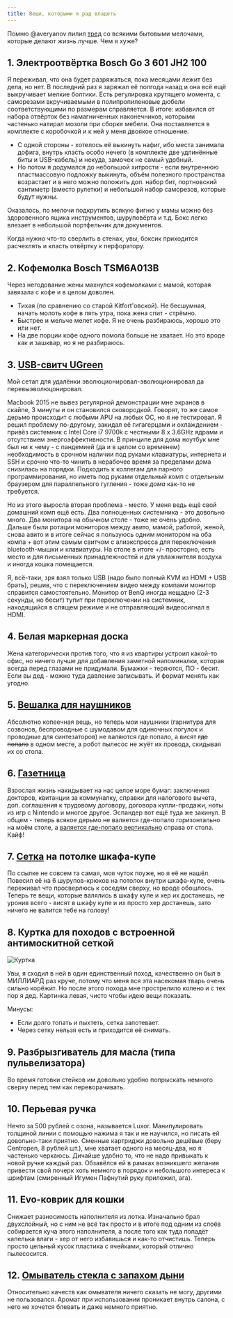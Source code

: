 ```yaml
---
title: Вещи, которыми я рад владеть
---
```


Помню @averyanov пилил [тред](https://twitter.com/averyanov/status/1256630929075900417) со всякими бытовыми мелочами, которые делают жизнь лучше. Чем я хуже?

## 1. Электроотвёртка Bosch Go 3 601 JH2 100

Я переживал, что она будет разряжаться, пока месяцами лежит без дела, но нет. В последний раз я заряжал её полгода назад и она всё ещё выкручивает мелкие болтики. Есть регулировка крутящего момента, с саморезами вкручиваемыми в полипропиленовые дюбели соответствующими по размерам справляется. В итоге: избавился от набора отвёрток без намагниченных наконечников, которыми частенько натирал мозоли при сборке мебели. Она поставляется в комплекте с коробочкой и к ней у меня двоякое отношение. 

- С одной стороны - хотелось её выкинуть нафиг, ибо места занимала дофига, внутрь класть особо нечего (в комплекте две удлинённые биты и USB-кабель) и некуда, замочек не самый удобный.
- Но потом я додумался до небольшой хитрости - если внутреннюю пластмассовую подложку выкинуть, объём полезного пространства возрастает и в него можно положить доп. набор бит, портновский сантиметр (вместо рулетки) и небольшой набор саморезов, которые будут нужны.

Оказалось, по мелочи подкрутить всякую фигню у мамы можно без здоровенного ящика инструментов, шуруповёрта и т.д. Бокс легко влезает в небольшой портфельчик для документов.

Когда нужно что-то сверлить в стенах, увы, боксик приходится расчехлять и класть отвёртку к перфоратору.

## 2. Кофемолка Bosch TSM6A013B

Через негодование жены махнулся кофемолками с мамой, которая завязала с кофе и в целом доволен.

- Тихая (по сравнению со старой Kitfort'овской). Не бесшумная, начать молоть кофе в пять утра, пока жена спит - стрёмно.
- Быстрее и мельче мелет кофе. Я не очень разбираюсь, хорошо это или нет.
- На две порции кофе одного помола больше не хватает. Но это вроде как и зашквар, но я не разбираюсь.

## 3. [USB-свитч UGreen](https://aliexpress.ru/item/32856363667.html)

Мой сетап для удалёнки эволюционировал-эволюционировал да перевыэволюцонировал.

Macbook 2015 не вывез регулярной демонстрации мне экранов в скайпе, 3 минуты и он становился сковородкой. Говорят, то же самое дерьмо происходит с любыми APU на любых ОС, но я не тестировал. Я решил проблему по-другому, закидал её гигагерцами и охлаждением - привёз системник с Intel Core i7 9700k с честными 8 x 3.6GHz ядрами и отсутствием энергоэффективности. В принципе для дома ноутбук мне был ни к чему - с пандемией (да и в целом со временем) необходимость в срочном наличии под руками клавиатуры, интернета и SSH и срочно что-то чинить в нерабочее время за пределами дома снизилась на порядки. Подходить к коллегам для парного программирования, но иметь под руками отдельный комп с отдельным браузером для параллельного гугления - тоже _дома_ как-то не требуется.

Но из этого выросла вторая проблема - место. У меня ведь ещё свой домашний комп ещё есть. Два полноценных системника - это довольно много. Два монитора на обычном столе - тоже не очень удобно. Дальше были ротации мониторов между авито, мамой, работой, женой, снова авито и в итоге сейчас я пользуюсь одним монитором на оба компа + вот этим самым свитчом с алиэкспресса для переключения bluetooth-мышки и клавиатуры. На столе в итоге +/- просторно, есть место и для письменных принадлежностей и для увлажнителя воздуха и иногда кошка помещается.

Я, всё-таки, зря взял только USB (надо было полный KVM из HDMI + USB брать), решив, что с переключением видео между компами монитор справится самостоятельно. Монитор от BenQ иногда нещадно (2-3 секунды, но бесит) тупит при переключении на системник, находящийся в спящем режиме и не отправляющий видеосигнал в HDMI.

## 4. Белая маркерная доска

Жена категорически против того, что я из квартиры устроил какой-то офис, но ничего лучше для добавления заметной напоминалки, которая всегда перед глазами не придумали. Бумажки - теряются, ПО - бесит. Если вы дед - можно туда давление записывать. И формат менять как угодно.

## 5. [Вешалка для наушников](https://ekaterinburg.leroymerlin.ru/product/veshalka-nastennaya-17655575/)

Абсолютно копеечная вещь, но теперь мои наушники (гарнитура для созвонов, беспроводные с шумодавом для одиночных погулок и проводные для синтезаторов) не валяются где попало, а висят ~~где попало~~ в одном месте, а робот пылесос не жуёт их провода, скидывая их со стола.

## 6. [Газетница](https://www.ikea.com/ru/ru/p/kvissle-kvissle-gazetnica-nastennaya-belyy-40376435/)

Взрослая жизнь накидывает на нас целое море бумаг: заключения докторов, квитанции за коммуналку, справки для налогового вычета, доп. соглашения к трудовому договору, договора купли-продажи, ноты из игр с Nintendo и многое другое. Эспандер вот ещё туда же закинул. В общем - теперь всякое дерьмо не валяется где-попало горизонтально на моём столе, а [валяется где-попало вертикально](https://www.instagram.com/p/CSXIvUetZHZ/) справа от стола. Кайф!

## 7. [Сетка](https://www.maxidom.ru/catalog/setki-dlya-krepleniya-gruza/1001307143/) на потолке шкафа-купе

По ссылке не совсем та самая, моя чуток поуже, но я её не нашёл. Повесил её на 6 шурупов-крюков на потолок внутри шкафа-купе, очень переживал что просверлюсь к соседям сверху, но вроде обошлось. Теперь те вещи, которые валялись в шкафу купе и хер их достанешь, не уронив всего - висят в шкафу купе и их просто хер достанешь, зато ничего не валится тебе на голову!

## 8. Куртка для походов с встроенной антимоскитной сеткой

![Куртка](http://roshunter.su/photo_base/309/1.png)

Увы, я сходил в ней в один единственный поход, качественно он был в МИЛЛИАРД раз круче, потому что меня вся эта насекомая тварь очень сильно корёжит. Но после этого похода мне прострелило колено и с тех пор я дед. Картинка левая, чисто чтобы идею вещи показать.

Минусы:

- Если долго топать и пыхтеть, сетка запотевает.
- Через сетку нельзя есть и приходится её снимать.

## 9. Разбрызгиватель для масла (типа пульвелизатора)

Во время готовки стейков им довольно удобно попрыскать немного сверху перед тем как переворачивать. 

## 10. Перьевая ручка

Нечто за 500 рублей с озона, называется Luxor. Манипулировать толщиной линии с помощью нажима я так и не научился, но писать ей довольно-таки приятно. Сменные картриджи довольно дешёвые (беру Centropen, 8 рублей шт.), мне хватает одного на месяц-два, но я частенько черкаюсь. Дичайше удобно то, что не надо привыкать к новой ручке каждый раз. Обзавёлся ей в рамках возникшего желания привести свой почерк хоть немного в порядок и небольшого интереса к шрифтам (смиренный Игумен Пафнутий руку приложил, ага).

## 11. Evo-коврик для кошки

Снижает разносимость наполнителя из лотка. Изначально брал двухслойный, но с ним не всё так просто и в итоге под одним из слоёв собирается куча этого наполнителя, а после того как туда попадёт капелька влаги - хер от него избавишься и как-то отчистишь. Теперь просто цельный кусок пластика с ячейками, который отлично пылесосится.

## 12. [Омыватель стекла с запахом дыни](https://www.ozon.ru/product/zhidkost-dlya-stekloomyvatelya-liquimoly-antifrost-scheiben-frostschutz-zimnyaya-s-zapahom-dyni-4-l-136077315/?sh=FQVmCwAAAA)

Относительно качеств как омывателя ничего сказать не могу, другими не пользовался. Аромат при использовании проникает внутрь салона, с него не хочется блевать и даже немного приятно.
